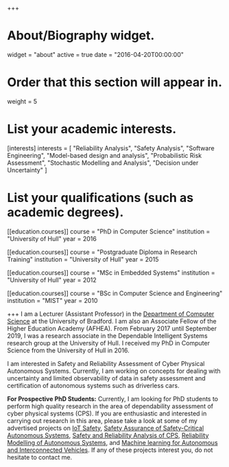 +++
# About/Biography widget.
widget = "about"
active = true
date = "2016-04-20T00:00:00"

# Order that this section will appear in.
weight = 5

# List your academic interests.
[interests]
  interests = [
    "Reliability Analysis",
    "Safety Analysis",
    "Software Engineering",
    "Model-based design and analysis",
    "Probabilistic Risk Assessment",
    "Stochastic Modelling and Analysis",
	"Decision under Uncertainty"
  ]

# List your qualifications (such as academic degrees).
[[education.courses]]
  course = "PhD in Computer Science"
  institution = "University of Hull"
  year = 2016

  [[education.courses]]
    course = "Postgraduate Diploma in Research Training"
    institution = "University of Hull"
    year = 2015

[[education.courses]]
  course = "MSc in Embedded Systems"
  institution = "University of Hull"
  year = 2012

[[education.courses]]
  course = "BSc in Computer Science and Engineering"
  institution = "MIST"
  year = 2010

+++
I am a Lecturer (Assistant Professor) in the [Department of Computer Science](https://www.bradford.ac.uk/ei/computer-science/) at the University of Bradford.  I am also an Associate Fellow of the Higher Education Academy (AFHEA). From February 2017 until September 2019, I was a research associate in the Dependable Intelligent Systems research group at the University of Hull. I received my PhD in Computer Science from the University of Hull in 2016.

I am interested in Safety and Reliability Assessment of Cyber Physical Autonomous Systems.<!---safety critical systems, fault propagation studies within system architectures and probabilistic risk assessment of dynamic systems in the condition of uncertainty.--> Currently, I am working on concepts for dealing with uncertainty and limited observability of data in safety assessment and certification of autonomous systems such as driverless cars.

**For Prospective PhD Students:**
Currently, I am looking for PhD students to perform high quality research in the area of dependability assessment of cyber physical systems (CPS). If you are  enthusiastic and interested in carrying out research in this area, please take a look at some of my advertised projects on [IoT Safety](https://www.findaphd.com/phds/project/safe-and-secure-iot-enabled-smart-systems/?p122157), [Safety Assurance of Safety-Critical Autonomous Systems](https://www.findaphd.com/phds/project/edge-intelligence-for-safety-assurance-of-time-critical-cyber-physical-systems/?p114910), [Safety and Reliability Analysis of CPS](https://www.findaphd.com/phds/project/safety-and-reliability-analysis-of-cyber-physical-systems/?p122155), [Reliability Modelling of Autonomous Systems](https://www.findaphd.com/phds/project/reliability-modelling-of-complex-autonomous-systems/?p117730), and [Machine learning for Autonomous and Interconnected Vehicles](https://www.findaphd.com/phds/project/machine-learning-for-autonomous-and-interconnected-vehicles/?p117720). If any of these projects interest you, do not hesitate to contact me.   <!---Over the years, I have had the chance to expose myself to different tools and techniques such as Fault Tree Analysis, Dynamic Fault Trees, HiP-HOPS, FMEAs, MATLAB/Simulink, genetic algorithms, Tabu search, Markov Chains, Bayesian Networks, Stochastic Petri Nets, and State Machines.-->
